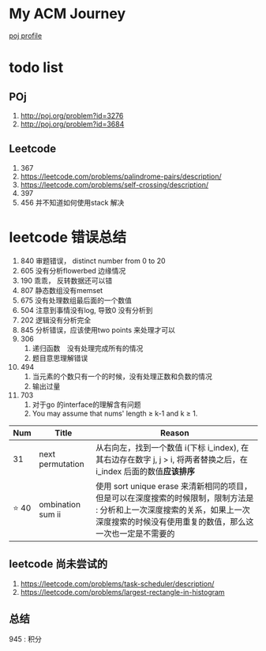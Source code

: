 # My ACM Journey
[poj profile](http://poj.org/userstatus?user_id=huxueshiOne)

# todo list
## POj
1. http://poj.org/problem?id=3276
2. http://poj.org/problem?id=3684
## Leetcode
1. 367
2. https://leetcode.com/problems/palindrome-pairs/description/
3. https://leetcode.com/problems/self-crossing/description/
4. 397
5. 456 并不知道如何使用stack 解决


# leetcode 错误总结
1. 840 审题错误， distinct number from 0 to 20
2. 605 没有分析flowerbed 边缘情况
2. 190 乖乖， 反转数据还可以错
3. 807 静态数组没有memset
4. 675 没有处理数组最后面的一个数值
5. 504 注意到事情没有log, 导致0 没有分析到
6. 202 逻辑没有分析完全
7. 845 分析错误，应该使用two points 来处理才可以
8. 306
    1. 递归函数　没有处理完成所有的情况
    2. 题目意思理解错误
9. 494
    1. 当元素的个数只有一个的时候，没有处理正数和负数的情况
    2. 输出过量
10. 703
    1. 对于go 的interface的理解含有问题
    2. You may assume that nums' length ≥ k-1 and k ≥ 1.


| Num | Title             | Reason                                                                                                                                |
|-----|-------------------|---------------------------------------------------------------------------------------------------------------------------------------|
| 31  | next permutation  | 从右向左，找到一个数值 i(下标 i_index), 在其右边存在数字 j, j > i, 将两者替换之后，在 i_index 后面的数值**应该排序**                  |
| :star: 40  | ombination sum ii | 使用 sort unique erase 来清新相同的项目，但是可以在深度搜索的时候限制，限制方法是 : 分析和上一次深度搜索的关系，如果上一次深度搜索的时候没有使用重复的数值，那么这一次也一定是不需要的 |



## leetcode 尚未尝试的
1. https://leetcode.com/problems/task-scheduler/description/ 
2. https://leetcode.com/problems/largest-rectangle-in-histogram

## 总结
945 : 积分


